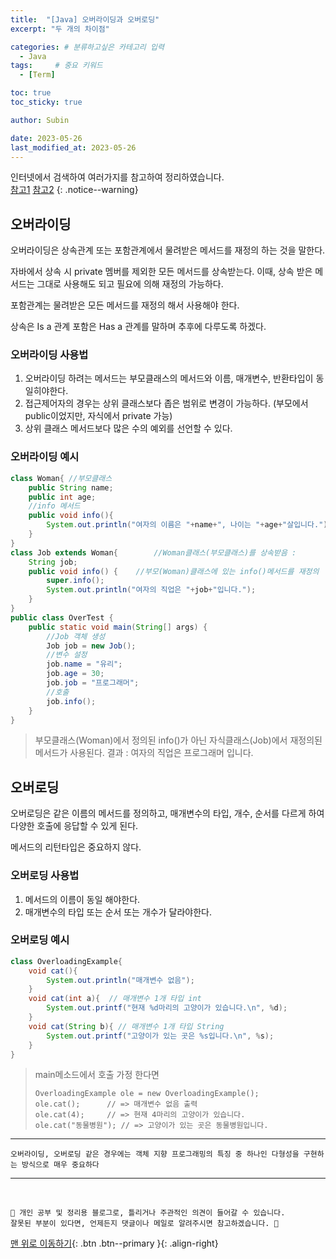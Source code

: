 ```yaml
---
title:  "[Java] 오버라이딩과 오버로딩"  
excerpt: "두 개의 차이점"

categories: # 분류하고싶은 카테고리 입력
  - Java
tags:     # 중요 키워드
  - [Term]

toc: true
toc_sticky: true

author: Subin

date: 2023-05-26
last_modified_at: 2023-05-26
---
```


인터넷에서 검색하여 여러가지를 참고하여 정리하였습니다.    
[참고1](http://www.tcpschool.com/java/java_usingMethod_overloading)
[참고2](http://www.tcpschool.com/java/java_inheritance_overriding)
{: .notice--warning}

## 오버라이딩

오버라이딩은 상속관계 또는 포함관계에서 물려받은 메서드를 재정의 하는 것을 말한다.

자바에서 상속 시 private 멤버를 제외한 모든 메서드를 상속받는다. 이때, 상속 받은 메서드는 그대로 사용해도 되고 필요에 의해 재정의 가능하다. 

포함관계는 물려받은 모든 메서드를 재정의 해서 사용해야 한다. 

상속은 Is a 관계 포함은 Has a 관계를 말하며 추후에 다루도록 하겠다.

### 오버라이딩 사용법

1. 오버라이딩 하려는 메서드는 부모클래스의 메서드와 이름, 매개변수, 반환타입이 동일히야한다.
2. 접근제어자의 경우는 상위 클래스보다 좁은 범위로 변경이 가능하다. (부모에서 public이었지만, 자식에서 private 가능)
3. 상위 클래스 메서드보다 많은 수의 예외를 선언할 수 있다.

### 오버라이딩 예시

```java
class Woman{ //부모클래스
	public String name;
	public int age;
	//info 메서드
	public void info(){
		System.out.println("여자의 이름은 "+name+", 나이는 "+age+"살입니다.");
	}
}
class Job extends Woman{ 		//Woman클래스(부모클래스)를 상속받음 : 
	String job;
	public void info() {	//부모(Woman)클래스에 있는 info()메서드를 재정의
		super.info();
		System.out.println("여자의 직업은 "+job+"입니다.");
	}
}
public class OverTest {
	public static void main(String[] args) {
		//Job 객체 생성
		Job job = new Job();
		//변수 설정
		job.name = "유리";
		job.age = 30;
		job.job = "프로그래머";
		//호출
		job.info();
	}
}
```

> 부모클래스(Woman)에서 정의된 info()가 아닌 자식클래스(Job)에서 재정의된 메서드가 사용된다.
> 결과 : 여자의 직업은 프로그래머 입니다. 

## 오버로딩 

오버로딩은 같은 이름의 메서드를 정의하고, 매개변수의 타입, 개수, 순서를 다르게 하여 다양한 호출에 응답할 수 있게 된다.

메서드의 리턴타입은 중요하지 않다. 

### 오버로딩 사용법 

1. 메서드의 이름이 동일 해야한다. 
2. 매개변수의 타입 또는 순서 또는 개수가 달라야한다.


### 오버로딩 예시
```java
class OverloadingExample{
	void cat(){
		System.out.println("매개변수 없음");
	}
	void cat(int a){  // 매개변수 1개 타입 int
		System.out.printf("현재 %d마리의 고양이가 있습니다.\n", %d);
	}
	void cat(String b){ // 매개변수 1개 타입 String
		System.out.printf("고양이가 있는 곳은 %s입니다.\n", %s);
	}
}
```

> main메소드에서 호출 가정 한다면
  >	```
  > OverloadingExample ole = new OverloadingExample();
  >	ole.cat(); 		// => 매개변수 없음 출력
  >	ole.cat(4);		// => 현재 4마리의 고양이가 있습니다.
  >	ole.cat("동물병원"); // => 고양이가 있는 곳은 동물병원입니다.
  > ```

***

`오버라이딩, 오버로딩 같은 경우에는 객체 지향 프로그래밍의 특징 중 하나인 다형성을 구현하는 방식으로 매우 중요하다`

***
<br>
    
    📢 개인 공부 및 정리용 블로그로, 틀리거나 주관적인 의견이 들어갈 수 있습니다.
    잘못된 부분이 있다면, 언제든지 댓글이나 메일로 알려주시면 참고하겠습니다. 🔔

[맨 위로 이동하기](#){: .btn .btn--primary }{: .align-right}